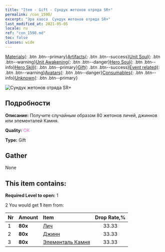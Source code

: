 ```yaml
---
title: "Item - Gift - Сундук жетонов отряда SR+"
permalink: /con_1598/
excerpt: "Эра хаоса  Сундук жетонов отряда SR+"
last_modified_at: 2021-05-05
locale: ru
ref: "con_1598.md"
toc: false
classes: wide
---
```

 [Materials](/ItemsRU/){: .btn .btn--primary}[Artifacts](/ItemsRU/Artifacts/){: .btn .btn--success}[Unit Soul](/ItemsRU/UnitSoul/){: .btn .btn--warning}[Unit Awakening](/ItemsRU/UnitAwakening/){: .btn .btn--danger}[Hero Soul](/ItemsRU/HeroSoul/){: .btn .btn--info}[Hero Skill](/ItemsRU/HeroSkill/){: .btn .btn--primary}[Gift](/ItemsRU/Gift/){: .btn .btn--success}[Event related](/ItemsRU/Events/){: .btn .btn--warning}[Avatars](/ItemsRU/Avatars/){: .btn .btn--danger}[Consumables](/ItemsRU/Consumables/){: .btn .btn--info}[Unknown](/ItemsRU/Unknown/){: .btn .btn--primary}

 ![Сундук жетонов отряда SR+](/images/t/i_907210.png)

## Подробности
 **Описание:** Получите случайным образом 80 жетонов личей, джиннов или элементалей Камня.

 **Quality:** <span style="color: #DA70D6">OK</span>

 **Type:** Gift

## Gather

  None

## This item contains:

 **Required Level to open:** 1

 2 You would get **1** item  from:

  | Nr | Amount |     Item    | Drop Rate,% |
  |:---|:-------|:------------|:---------:|
  | 1 |  **80x** | [Лич](/ItemsRU/unt_212/) | 33.33 | 
  | 2 |  **80x** | [Джинн](/ItemsRU/unt_239/) | 33.33 | 
  | 3 |  **80x** | [Элементаль Камня](/ItemsRU/unt_266/) | 33.33 | 
